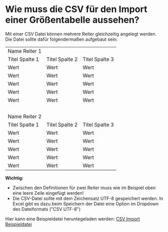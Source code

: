 # Wie muss die CSV für den Import einer Größentabelle aussehen?

Mit einer CSV Datei können mehrere Reiter gleichzeitig angelegt werden. Die Datei sollte dafür folgendermaßen
aufgebaut sein:

<table>
<tbody>
<tr><td>Name Reiter 1</td><td></td><td></td></tr>
<tr><td>Titel Spalte 1</td><td>Titel Spalte 2</td><td>Titel Spalte 3</td></tr>
<tr><td>Wert</td><td>Wert</td><td>Wert</td></tr>
<tr><td>Wert</td><td>Wert</td><td>Wert</td></tr>
<tr><td>Wert</td><td>Wert</td><td>Wert</td></tr>
<tr><td>Wert</td><td>Wert</td><td>Wert</td></tr>
<tr><td>Wert</td><td>Wert</td><td>Wert</td></tr>
<tr><td>&nbsp;</td><td></td><td></td></tr>
<tr><td>Name Reiter 2</td><td></td><td></td></tr>
<tr><td>Titel Spalte 1</td><td>Titel Spalte 2</td><td>Titel Spalte 3</td></tr>
<tr><td>Wert</td><td>Wert</td><td>Wert</td></tr>
<tr><td>Wert</td><td>Wert</td><td>Wert</td></tr>
<tr><td>Wert</td><td>Wert</td><td>Wert</td></tr>
<tr><td>Wert</td><td>Wert</td><td>Wert</td></tr>
<tr><td>Wert</td><td>Wert</td><td>Wert</td></tr>
</tbody>
</table>

**Wichtig:** 
- Zwischen den Definitionen für zwei Reiter muss wie im Beispiel oben eine leere Zeile eingefügt werden!
- Die CSV-Datei sollte mit dem Zeichensatz UTF-8 gespeichert werden. In Excel gibt es dazu beim Speichern der Datei
  eine Option im Dropdown des Dateiformats ("CSV UTF-8")

Hier kann eine Beispieldatei heruntegeladen werden: [CSV Import Beispieldatei](./files/sizechart-sample-import.csv)